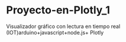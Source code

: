 # Proyecto-en-Plotly_1
Visualizador gráfico con lectura en tiempo real (IOT)arduino+javascript+node.js+ Plotly
